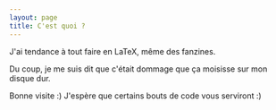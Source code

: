 ```yaml
---
layout: page
title: C'est quoi ?
---
```


J'ai tendance à tout faire en LaTeX, même des fanzines.

Du coup, je me suis dit que c'était dommage que ça moisisse sur mon disque dur.

Bonne visite :) J'espère que certains bouts de code vous serviront :)